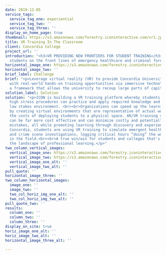 ```yaml
---
date: 2019-12-05
service_tags:
  service_tag_one: experiential
  service_tag_two: ''
  service_tag_three: ''
display_on_home_page: true
thumbnail: https://s3.amazonaws.com/forestry.iconinteractive.com/vr1.jpg
title: VR Training In The Classroom
client: Concordia College
project_url: ''
introduction: "<h3>VR PROVIDING NEW FRONTIERS FOR STUDENT TRAINING</h3><p>ICON puts
  students on the front lines of emergency healthcare and criminal forensics.</p>"
horizontal_image_one: https://s3.amazonaws.com/forestry.iconinteractive.com/vr1.jpg
horizontal_image_two: ''
brief_label: Challenge
brief: "<p>Leverage virtual reality (VR) to provide Concordia University students
  with real-world hands-on training opportunities via immersive technology, all within
  a framework that allows the university to recoup large parts of capital outlay.</p>"
solution_label: Solution
solution: "<p>ICON is building a VR training platform whereby students involved in
  high stress procedures can practice and apply required knowledge and skills in a
  low stakes environment. <br><br>Organizations can speed up the learning process
  by creating virtual environments that are representative of actual workplaces without
  the costs of deploying students to a physical space. AR/VR training simulations
  can be far more cost effective and can minimize costly and potentially life threatening
  mistakes, all while promoting learning through discovery and experience.<br><br>At
  Concordia, students are using VR training to simulate emergent healthcare scenarios
  and crime scene investigations, logging critical hours “doing” the work of professionals
  in the field.<br><br>A true win/win for students and colleges that's literally changing
  the landscape of professional learning.</p>"
two_column_vertical_images:
  vertical_image_one: https://s3.amazonaws.com/forestry.iconinteractive.com/vr2.jpg
  vertical_image_two: https://s3.amazonaws.com/forestry.iconinteractive.com/vr3.jpg
  vertical_image_one_alt: ''
  vertical_image_two_alt: ''
pull_quote: ''
horizontal_image_three: ''
two_column_horizontal_images:
  image_one: ''
  image_two: ''
  two_col_horiz_img_one_alt: ''
  two_col_horiz_img_two_alt: ''
pull_quote_two: ''
results:
  column_one: ''
  column_two: ''
  column_three: ''
display_on_site: true
horiz_image_one_alt: ''
horiz_image_two_alt: ''
horizontal_image_three_alt: ''

---
```

